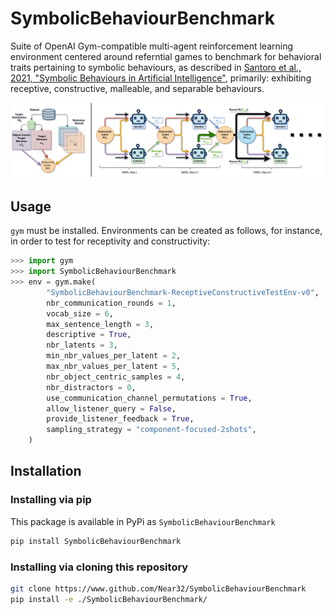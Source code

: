 # SymbolicBehaviourBenchmark

Suite of OpenAI Gym-compatible multi-agent reinforcement learning environment centered around referntial games to benchmark for behavioral traits pertaining to symbolic behaviours, as described in [Santoro et al., 2021, "Symbolic Behaviours in Artificial Intelligence"](https://arxiv.org/abs/2102.03406), primarily: exhibiting receptive, constructive, malleable, and separable behaviours.

![default_env](https://www.github.com/Near32/SymbolicBehaviourBenchmark/raw/main/resources/symbolic_behaviour_benchmark.png)

## Usage

`gym` must be installed. Environments can be created as follows, for instance, in order to test for receptivity and constructivity:

```python
>>> import gym
>>> import SymbolicBehaviourBenchmark
>>> env = gym.make(
        "SymbolicBehaviourBenchmark-ReceptiveConstructiveTestEnv-v0", 
        nbr_communication_rounds = 1,
        vocab_size = 6,
        max_sentence_length = 3,
        descriptive = True,
        nbr_latents = 3,
        min_nbr_values_per_latent = 2,
        max_nbr_values_per_latent = 5,
        nbr_object_centric_samples = 4,
        nbr_distractors = 0,
        use_communication_channel_permutations = True,
        allow_listener_query = False,
        provide_listener_feedback = True,
        sampling_strategy = "component-focused-2shots",
    )
```

## Installation

### Installing via pip

This package is available in PyPi as `SymbolicBehaviourBenchmark`

```bash
pip install SymbolicBehaviourBenchmark
```

### Installing via cloning this repository

```bash
git clone https://www.github.com/Near32/SymbolicBehaviourBenchmark
pip install -e ./SymbolicBehaviourBenchmark/
```
